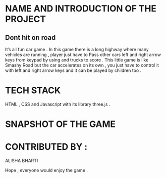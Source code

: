 # NAME AND INTRODUCTION OF THE PROJECT
## Dont hit on road 
It’s all fun car game . In this game there is a long highway where many vehicles are running , player just have to Pass other cars left and right arrow keys from keypad by using and trucks to score . This little game is like Smashy Road but the car accelerates on its own , you just have to control it with left and right arrow keys and it can be played by children too .


# TECH STACK
HTML , CSS and Javascript with its library three.js .

# SNAPSHOT OF THE GAME



# CONTRIBUTED BY :
ALISHA BHARTI

Hope , everyone would enjoy the game .
